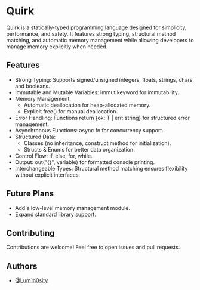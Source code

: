 
# Quirk

Quirk is a statically-typed programming language designed for simplicity, performance, and safety. It features strong typing, structural method matching, and automatic memory management while allowing developers to manage memory explicitly when needed.

## Features

- Strong Typing: Supports signed/unsigned integers, floats, strings, chars, and booleans.
- Immutable and Mutable Variables: immut keyword for immutability.
- Memory Management:
    - Automatic deallocation for heap-allocated memory.
    - Explicit free() for manual deallocation.
- Error Handling: Functions return {ok: T | err: string} for structured error management.
- Asynchronous Functions: async fn for concurrency support.
- Structured Data:
    - Classes (no inheritance, construct method for initialization).
    - Structs & Enums for better data organization.
- Control Flow: if, else, for, while.
- Output: out("{}", variable) for formatted console printing.
- Interchangeable Types: Structural method matching ensures flexibility without explicit interfaces.

## Future Plans
- Add a low-level memory management module.
- Expand standard library support.

## Contributing
Contributions are welcome! Feel free to open issues and pull requests.
## Authors

- [@Lum1n0sity](https://www.github.com/Lum1n0sity)

